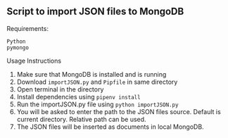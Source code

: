 ## Script to import JSON files to MongoDB
Requirements:
	
	Python
	pymongo

Usage Instructions

 1. Make sure that MongoDB is installed and is running
 2. Download `importJSON.py` and `Pipfile` in same directory
 3. Open terminal in the directory
 4. Install dependencies using `pipenv install`
 6. Run the importJSON.py file using `python importJSON.py`
 7. You will be asked to enter the path to the JSON files source. Default is current directory. Relative path can be used.
 8. The JSON files will be inserted as documents in local MongoDB.
